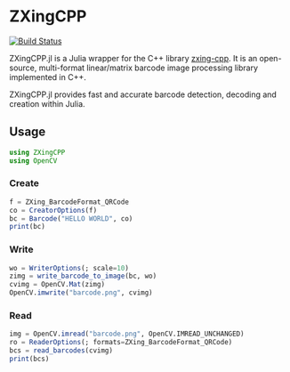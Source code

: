 # ZXingCPP

[![Build Status](https://github.com/rakeshksr/ZXingCPP.jl/actions/workflows/CI.yml/badge.svg?branch=main)](https://github.com/rakeshksr/ZXingCPP.jl/actions/workflows/CI.yml?query=branch%3Amain)


ZXingCPP.jl is a Julia wrapper for the C++ library [zxing-cpp](https://github.com/zxing-cpp/zxing-cpp). It is an open-source, multi-format linear/matrix barcode image processing library implemented in C++.

ZXingCPP.jl provides fast and accurate barcode detection, decoding and creation within Julia.


## Usage
```julia
using ZXingCPP
using OpenCV
```
### Create
```julia
f = ZXing_BarcodeFormat_QRCode
co = CreatorOptions(f)
bc = Barcode("HELLO WORLD", co)
print(bc)
```
### Write
```julia
wo = WriterOptions(; scale=10)
zimg = write_barcode_to_image(bc, wo)
cvimg = OpenCV.Mat(zimg)
OpenCV.imwrite("barcode.png", cvimg)
```
### Read
```julia
img = OpenCV.imread("barcode.png", OpenCV.IMREAD_UNCHANGED)
ro = ReaderOptions(; formats=ZXing_BarcodeFormat_QRCode)
bcs = read_barcodes(cvimg)
print(bcs)
```